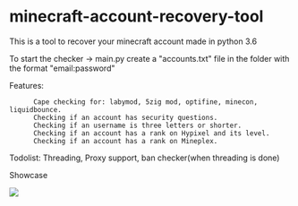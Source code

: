 # minecraft-account-recovery-tool

This is a tool to recover your minecraft account made in python 3.6

To start the checker -> main.py
create a "accounts.txt" file in the folder with the format "email:password"

Features: 

          Cape checking for: labymod, 5zig mod, optifine, minecon, liquidbounce.
          Checking if an account has security questions.
          Checking if an username is three letters or shorter.
          Checking if an account has a rank on Hypixel and its level.
          Checking if an account has a rank on Mineplex.
          
Todolist: Threading, Proxy support, ban checker(when threading is done)

Showcase

![](https://i.imgur.com/wf9mZRO.gif)
